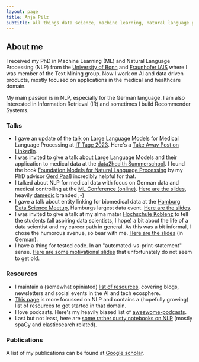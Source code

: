 ```yaml
---
layout: page
title: Anja Pilz
subtitle: all things data science, machine learning, natural language processing & digital health
---
```


## About me

I received my PhD in Machine Learning (ML) and Natural Language Processing (NLP) from the [University of Bonn](https://mlai.cs.uni-bonn.de/) and [Fraunhofer IAIS](https://www.iais.fraunhofer.de/en.html) where I was member of the Text Mining group. Now I work on AI and data driven products, mostly focused on applications in the medical and healthcare domain.

My main passion is in NLP, especially for the German language. I am also interested in Information Retrieval (IR) and sometimes I build Recommender Systems.

### Talks

* I gave an update of the talk on Large Language Models for Medical Language Processing at [IT Tage 2023](https://www.ittage.informatik-aktuell.de/index.html). Here's a [Take Away Post on LinkedIn](https://www.linkedin.com/posts/damedic_chatgpt-nlp-ki-activity-7158049615135522818-CTE9). 
* I was invited to give a talk about Large Language Models and their application to medical data at the [data2health Summerschool](https://www.data2health.de/de/summerschool). I found the book [Foundation Models for Natural Language Processing](https://link.springer.com/book/10.1007/978-3-031-23190-2) by my PhD advisor [Gerd Paaß](https://www.linkedin.com/in/gerhard-paass-20061359/) incredibly helpful for that.
* I talked about NLP for medical data with focus on German data and medical controlling at the [ML Conference (online)](https://mlconference.ai/machine-learning-principles/natural-language-processing-for-medical-data/). [Here are the slides](https://www.slideshare.net/AnjaPilz/natural-language-processing-for-medical-data), heavily [damedic](https://www.damedic.ai/en/) branded ;-)
* I gave a talk about entity linking for biomedical data at the [Hamburg Data Science Meetup](https://www.meetup.com/de-DE/Hamburg-Data-Science-Meetup/), Hamburgs largest data event. [Here are the slides](https://www2.slideshare.net/AnjaPilz/biomedical-entity-linking-introduction-approaches-challenges).
* I was invited to give a talk at my alma mater [Hochschule Koblenz](https://www.hs-koblenz.de/rac/index/) to tell the students (all aspiring data scientists, I hope) a bit about the life of a data scientist and my career path in general. As this was a bit informal, I chose the humorous avenue, so bear with me. [Here are the slides](https://www.slideshare.net/AnjaPilz/a-career-path-in-data-science) (in German).  
* I have a thing for tested code. In an "automated-vs-print-statement" sense. [Here are some motivational slides](https://www.slideshare.net/AnjaPilz/a-case-for-automated-tests) that unfortunately do not seem to get old.

### Resources

* I maintain a (somewhat opiniated) [list of resources](blog/index.md), covering blogs, newsletters and social events in the AI and tech ecosphere.
* [This page](_posts/2020-08-27-getting-into-nlp.md) is more focussed on NLP and contains a (hopefully growing) list of resources to get started in that domain.
* I love podcasts. Here's my heavily biased list of [aweswome-podcasts](https://github.com/aplz/awesome-podcasts).
* Last but not least, here are [some rather dusty notebooks on NLP](https://github.com/aplz/nlp_notebooks) (mostly spaCy and elasticsearch related).

### Publications

A list of my publications can be found at [Google scholar](https://scholar.google.de/citations?hl=de&user=vhQiCP8AAAAJ).
